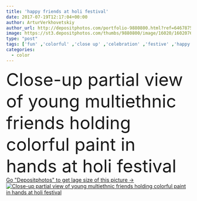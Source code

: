 ```yaml
---
title: 'happy friends at holi festival'
date: 2017-07-19T12:17:04+00:00
author: ArturVerkhovetskiy
author_url: http://depositphotos.com/portfolio-9880800.html?ref=64678756
image: https://st3.depositphotos.com/thumbs/9880800/image/16020/160207696/api_thumb_450.jpg?forcejpeg=true
type: "post"
tags: ['fun' ,'colorful' ,'close up' ,'celebration' ,'festive' ,'happy' ,'holiday' ,'party' ,'young' ,'people' ,'women' ,'sunlight' ,'outdoors' ,'cheerful' ,'smile' ,'girls' ,'friendship' ,'hands' ,'paint' ,'hold' ,'traditional' ,'togetherness' ,'friends' ,'powder' ,'dust' ,'summertime' ,'Hinduism' ,'partial' ,'hindu' ,'Cropped' ,'black woman' ,'Indian Culture' ,'caucasian woman' ,'festival of colors' ,'holi festival' ,'multiwthnic group' ]
categories: 
  - color
---
```

<div aling="center">
            <font size="60"> Close-up partial view of young multiethnic friends holding colorful paint in hands at holi festival</font>   
</div>
<div>
    <a href='https://depositphotos.com/160207696/stock-photo-happy-friends-at-holi-festival.html?ref=64678756' target=_blank > Go "Depositphotos" to get lage size of this picture ->
        <img href='https://depositphotos.com/160207696/stock-photo-happy-friends-at-holi-festival.html?ref=64678756' src='https://st3.depositphotos.com/9880800/16020/i/950/depositphotos_160207696-stock-photo-happy-friends-at-holi-festival.jpg?forcejpeg=true' alt='Close-up partial view of young multiethnic friends holding colorful paint in hands at holi festival' >
    </a>
</div>
